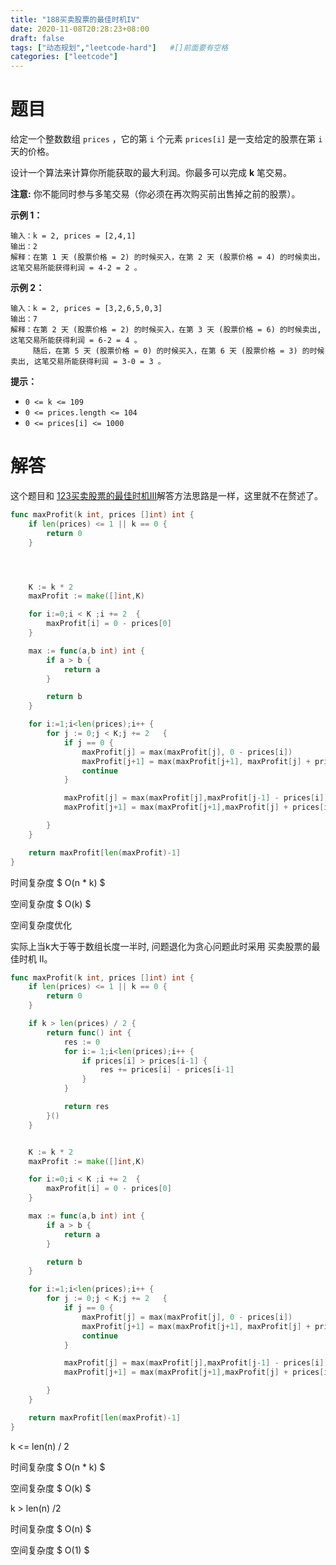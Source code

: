 ```yaml
---
title: "188买卖股票的最佳时机IV"
date: 2020-11-08T20:28:23+08:00
draft: false
tags: ["动态规划","leetcode-hard"]   #[]前面要有空格
categories: ["leetcode"]
---
```


# 题目

给定一个整数数组 `prices` ，它的第 `i` 个元素 `prices[i]` 是一支给定的股票在第 `i` 天的价格。

设计一个算法来计算你所能获取的最大利润。你最多可以完成 **k** 笔交易。

**注意:** 你不能同时参与多笔交易（你必须在再次购买前出售掉之前的股票）。

 

**示例 1：**

```
输入：k = 2, prices = [2,4,1]
输出：2
解释：在第 1 天 (股票价格 = 2) 的时候买入，在第 2 天 (股票价格 = 4) 的时候卖出，这笔交易所能获得利润 = 4-2 = 2 。
```

**示例 2：**

```
输入：k = 2, prices = [3,2,6,5,0,3]
输出：7
解释：在第 2 天 (股票价格 = 2) 的时候买入，在第 3 天 (股票价格 = 6) 的时候卖出, 这笔交易所能获得利润 = 6-2 = 4 。
     随后，在第 5 天 (股票价格 = 0) 的时候买入，在第 6 天 (股票价格 = 3) 的时候卖出, 这笔交易所能获得利润 = 3-0 = 3 。
```

 

**提示：**

- `0 <= k <= 109`
- `0 <= prices.length <= 104`
- `0 <= prices[i] <= 1000`



# 解答

这个题目和 [123买卖股票的最佳时机III](../123买卖股票的最佳时机iii)解答方法思路是一样，这里就不在赘述了。

```go
func maxProfit(k int, prices []int) int {
	if len(prices) <= 1 || k == 0 {
		return 0
	}




	K := k * 2
	maxProfit := make([]int,K)

	for i:=0;i < K ;i += 2  {
		maxProfit[i] = 0 - prices[0]
	}

	max := func(a,b int) int {
		if a > b {
			return a
		}

		return b
	}

	for i:=1;i<len(prices);i++ {
		for j := 0;j < K;j += 2   {
			if j == 0 {
				maxProfit[j] = max(maxProfit[j], 0 - prices[i])
				maxProfit[j+1] = max(maxProfit[j+1], maxProfit[j] + prices[i])
				continue
			}

			maxProfit[j] = max(maxProfit[j],maxProfit[j-1] - prices[i])
			maxProfit[j+1] = max(maxProfit[j+1],maxProfit[j] + prices[i])

		}
	}

	return maxProfit[len(maxProfit)-1]
}
```

时间复杂度 $ O(n * k) $

空间复杂度 $ O(k) $



空间复杂度优化

实际上当k大于等于数组长度一半时, 问题退化为贪心问题此时采用 买卖股票的最佳时机 II。

```go
func maxProfit(k int, prices []int) int {
	if len(prices) <= 1 || k == 0 {
		return 0
	}

	if k > len(prices) / 2 {
		return func() int {
			res := 0
			for i:= 1;i<len(prices);i++ {
				if prices[i] > prices[i-1] {
					res += prices[i] - prices[i-1]
				}
			}

			return res
		}()
	}


	K := k * 2
	maxProfit := make([]int,K)

	for i:=0;i < K ;i += 2  {
		maxProfit[i] = 0 - prices[0]
	}

	max := func(a,b int) int {
		if a > b {
			return a
		}

		return b
	}

	for i:=1;i<len(prices);i++ {
		for j := 0;j < K;j += 2   {
			if j == 0 {
				maxProfit[j] = max(maxProfit[j], 0 - prices[i])
				maxProfit[j+1] = max(maxProfit[j+1], maxProfit[j] + prices[i])
				continue
			}

			maxProfit[j] = max(maxProfit[j],maxProfit[j-1] - prices[i])
			maxProfit[j+1] = max(maxProfit[j+1],maxProfit[j] + prices[i])

		}
	}

	return maxProfit[len(maxProfit)-1]
}
```

k  <=  len(n) / 2 

时间复杂度 $ O(n * k) $

空间复杂度 $ O(k) $

k > len(n) /2 



时间复杂度 $ O(n) $

空间复杂度 $ O(1) $





